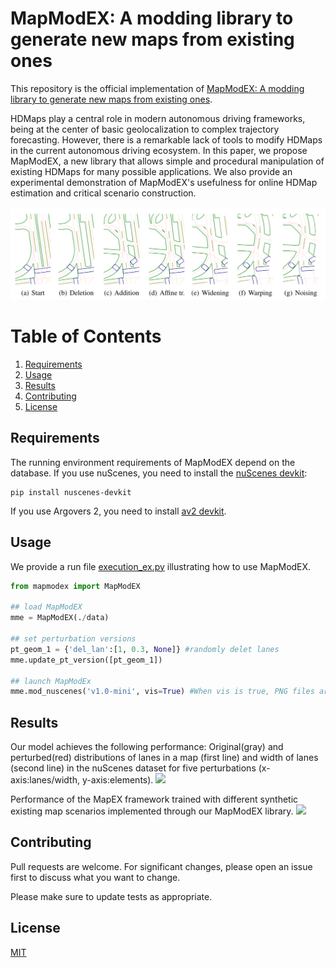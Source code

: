 # MapModEX: A modding library to generate new maps from existing ones

This repository is the official implementation of [MapModEX: A modding library to generate new maps from existing ones](). 

HDMaps play a central role in modern autonomous driving frameworks, being at the center of basic geolocalization to complex trajectory forecasting. However, there is a remarkable lack of tools to modify HDMaps in the current autonomous driving ecosystem. In this paper, we propose MapModEX, a new library that allows simple and procedural manipulation of existing HDMaps for many possible applications. We also provide an experimental demonstration of MapModEX's usefulness for online HDMap estimation and critical scenario construction.

![](./documents/images/steps.png)

<!-- #TODO Visuals -->

# Table of Contents
1. [Requirements](#Installation)
2. [Usage](#Usage)
3. [Results](#results)
4. [Contributing](#contributing)
5. [License](#License)


## Requirements
The running environment requirements of MapModEX depend on the database. If you use nuScenes, you need to install the [nuScenes devkit](https://github.com/nutonomy/nuscenes-devkit/blob/master/docs/installation.md):
```setup
pip install nuscenes-devkit
```
If you use Argovers 2, you need to install [av2 devkit](https://argoverse.github.io/user-guide/getting_started.html#setup).

<!-- (To be continued)Use the package manager [pip](https://pip.pypa.io/en/stable/) to install MapModEX.
```bash
pip install mapmodex
``` -->

## Usage
We provide a run file [execution_ex.py](./python-sdk/execution_ex.py) illustrating how to use MapModEX.
```python
from mapmodex import MapModEX

## load MapModEX
mme = MapModEX(./data)

## set perturbation versions
pt_geom_1 = {'del_lan':[1, 0.3, None]} #randomly delet lanes
mme.update_pt_version([pt_geom_1])

## launch MapModEx
mme.mod_nuscenes('v1.0-mini', vis=True) #When vis is true, PNG files are generated for visualization.
```

## Results

Our model achieves the following performance:
Original(gray) and perturbed(red) distributions of lanes in a map (first line) and width of lanes (second line) in the nuScenes dataset for five perturbations (x-axis:lanes/width, y-axis:elements).
![](./documents/images/statistical.png)

Performance of the MapEX framework trained with different synthetic existing map scenarios implemented through our MapModEX library.
![](./documents/images/table.png)

<!-- ## Support
Please open an issue to ask your questions. -->

## Contributing
Pull requests are welcome. For significant changes, please open an issue first to discuss what you want to change.

Please make sure to update tests as appropriate.

<!-- ## Authors and acknowledgment -->

## License
[MIT](https://choosealicense.com/licenses/mit/)

<!-- ## Tests -->
